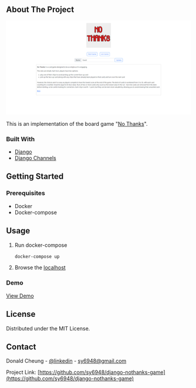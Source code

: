 <!-- ABOUT THE PROJECT -->
## About The Project

[![Product Name Screen Shot][product-screenshot]](https://example.com)

This is an implementation of the board game "<a href="https://boardgamegeek.com/boardgame/12942/no-thanks">No Thanks</a>".

### Built With
* <a href="https://www.djangoproject.com/">Django</a>
* <a href="https://channels.readthedocs.io/en/stable/">Django Channels</a>

<!-- GETTING STARTED -->
## Getting Started

### Prerequisites
* Docker
* Docker-compose

<!-- USAGE EXAMPLES -->
## Usage
1. Run docker-compose
    ```sh
    docker-compose up
    ```
2. Browse the <a href="http://localhost:8080">localhost</a>

### Demo

<a href="http://ecs-lb-2008529389.ap-east-1.elb.amazonaws.com/">View Demo</a>

<!-- LICENSE -->
## License

Distributed under the MIT License.

<!-- CONTACT -->
## Contact

Donald Cheung - [@linkedin](https://www.linkedin.com/in/kwan-yau-cheung-sy6948) - sy6948@gmail.com

Project Link: [https://github.com/sy6948/django-nothanks-game](https://github.com/sy6948/django-nothanks-game)

<!-- MARKDOWN LINKS & IMAGES -->
[product-screenshot]: images/screenshot.png